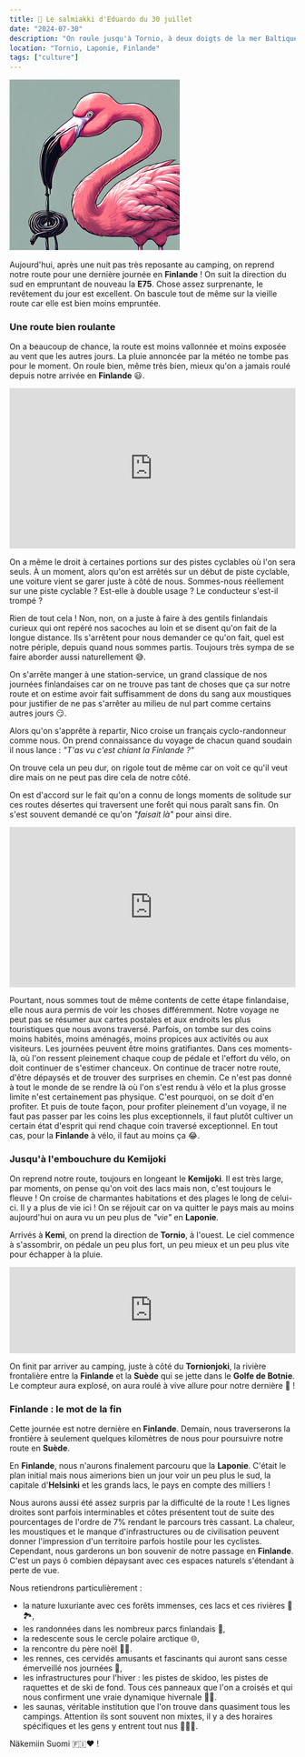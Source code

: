 ```yaml
---
title: 🍬 Le salmiakki d'Eduardo du 30 juillet
date: "2024-07-30"
description: "On roule jusqu'à Tornio, à deux doigts de la mer Baltique et de la Suède !"
location: "Tornio, Laponie, Finlande"
tags: ["culture"]
---
```


![Salmiakki d'Eduardo](../salmiakki_eduardo.png)

Aujourd'hui, après une nuit pas très reposante au camping, on reprend notre route pour une dernière journée en **Finlande** ! On suit la direction du sud en empruntant de nouveau la **E75**. Chose assez surprenante, le revêtement du jour est excellent. On bascule tout de même sur la vieille route car elle est bien moins empruntée.

### Une route bien roulante

On a beaucoup de chance, la route est moins vallonnée et moins exposée au vent que les autres jours. La pluie annoncée par la météo ne tombe pas pour le moment. On roule bien, même très bien, mieux qu'on a jamais roulé depuis notre arrivée en **Finlande** 😃.

<div style="width: 100%; height: 0; position: relative; padding-bottom: 56%;"><iframe src="https://giphy.com/embed/sH06IAgCCWxQk" style="top: 0; left: 0; width: 100%; height: 100%; position: absolute; border: 0;" allowfullscreen scrolling="no" allow="encrypted-media;" class="giphy-embed"></iframe></div>

On a même le droit à certaines portions sur des pistes cyclables où l'on sera seuls. À un moment, alors qu'on est arrêtés sur un début de piste cyclable, une voiture vient se garer juste à côté de nous. Sommes-nous réellement sur une piste cyclable ? Est-elle à double usage ? Le conducteur s'est-il trompé ?

Rien de tout cela ! Non, non, on a juste à faire à des gentils finlandais curieux qui ont repéré nos sacoches au loin et se disent qu'on fait de la longue distance. Ils s'arrêtent pour nous demander ce qu'on fait, quel est notre périple, depuis quand nous sommes partis. Toujours très sympa de se faire aborder aussi naturellement 😅.

On s'arrête manger à une station-service, un grand classique de nos journées finlandaises car on ne trouve pas tant de choses que ça sur notre route et on estime avoir fait suffisamment de dons du sang aux moustiques pour justifier de ne pas s'arrêter au milieu de nul part comme certains autres jours 😏.

Alors qu'on s'apprête à repartir, Nico croise un français cyclo-randonneur comme nous. On prend connaissance du voyage de chacun quand soudain il nous lance : _"T'as vu c'est chiant la Finlande ?"_

On trouve cela un peu dur, on rigole tout de même car on voit ce qu'il veut dire mais on ne peut pas dire cela de notre côté.

On est d'accord sur le fait qu'on a connu de longs moments de solitude sur ces routes désertes qui traversent une forêt qui nous paraît sans fin. On s'est souvent demandé ce qu'on _"faisait là"_ pour ainsi dire.

<div style="width: 100%; height: 0; position: relative; padding-bottom: 56%;"><iframe src="https://giphy.com/embed/mxXPuScIwPwK2oyD6i" style="top: 0; left: 0; width: 100%; height: 100%; position: absolute; border: 0;" allowfullscreen scrolling="no" allow="encrypted-media;" class="giphy-embed"></iframe></div>

Pourtant, nous sommes tout de même contents de cette étape finlandaise, elle nous aura permis de voir les choses différemment. Notre voyage ne peut pas se résumer aux cartes postales et aux endroits les plus touristiques que nous avons traversé. Parfois, on tombe sur des coins moins habités, moins aménagés, moins propices aux activités ou aux visiteurs. Les journées peuvent être moins gratifiantes. Dans ces moments-là, où l'on ressent pleinement chaque coup de pédale et l'effort du vélo, on doit continuer de s'estimer chanceux. On continue de tracer notre route, d'être dépaysés et de trouver des surprises en chemin. Ce n'est pas donné à tout le monde de se rendre là où l'on s'est rendu à vélo et la plus grosse limite n'est certainement pas physique. C'est pourquoi, on se doit d'en profiter. Et puis de toute façon, pour profiter pleinement d'un voyage, il ne faut pas passer par les coins les plus exceptionnels, il faut plutôt cultiver un certain état d'esprit qui rend chaque coin traversé exceptionnel. En tout cas, pour la **Finlande** à vélo, il faut au moins ça 😂.

### Jusqu'à l'embouchure du Kemijoki

On reprend notre route, toujours en longeant le
**Kemijoki**. Il est très large, par moments, on pense qu'on voit des lacs mais non, c'est toujours le fleuve ! On croise de charmantes habitations et des plages le long de celui-ci. Il y a plus de vie ici ! On se réjouit car on va quitter le pays mais au moins aujourd'hui on aura vu un peu plus de _"vie"_ en **Laponie**.

Arrivés à **Kemi**, on prend la direction de **Tornio**, à l'ouest. Le ciel commence à s'assombrir, on pédale un peu plus fort, un peu mieux et un peu plus vite pour échapper à la pluie.

<div style="left: 0; width: 100%; height: 152px; position: relative;"><iframe src="https://open.spotify.com/embed/track/5W3cjX2J3tjhG8zb6u0qHn?utm_source=oembed" style="top: 0; left: 0; width: 100%; height: 100%; position: absolute; border: 0;" allowfullscreen allow="clipboard-write; encrypted-media; fullscreen; picture-in-picture;"></iframe></div>

On finit par arriver au camping, juste à côté du **Tornionjoki**, la rivière frontalière entre la **Finlande** et la **Suède** qui se jette dans le **Golfe de Botnie**. Le compteur aura explosé, on aura roulé à vive allure pour notre dernière 🤗 !

### Finlande : le mot de la fin

Cette journée est notre dernière en **Finlande**. Demain, nous traverserons la frontière à seulement quelques kilomètres de nous pour poursuivre notre route en **Suède**.

En **Finlande**, nous n'aurons finalement parcouru que la **Laponie**. C'était le plan initial mais nous aimerions bien un jour voir un peu plus le sud, la capitale d'**Helsinki** et les grands lacs, le pays en compte des milliers !

Nous aurons aussi été assez surpris par la difficulté de la route ! Les lignes droites sont parfois interminables et côtes présentent tout de suite des pourcentages de l'ordre de 7% rendant le parcours très cassant. La chaleur, les moustiques et le manque d'infrastructures ou de civilisation peuvent donner l'impression d'un territoire parfois hostile pour les cyclistes. Cependant, nous garderons un bon souvenir de notre passage en **Finlande**. C'est un pays ô combien dépaysant avec ces espaces naturels s'étendant à perte de vue.

Nous retiendrons particulièrement :

- la nature luxuriante avec ces forêts immenses, ces lacs et ces rivières 🌲🏞️,
- les randonnées dans les nombreux parcs finlandais 🥾,
- la redescente sous le cercle polaire arctique 🌐,
- la rencontre du père noël 🎅🏼.
- les rennes, ces cervidés amusants et fascinants qui auront sans cesse émerveillé nos journées 🦌,
- les infrastructures pour l'hiver : les pistes de skidoo, les pistes de raquettes et de ski de fond. Tous ces panneaux que l'on a croisés et qui nous confirment une vraie dynamique hivernale 🏂🏼.
- les saunas, véritable institution que l'on trouve dans quasiment tous les campings. Attention ils sont souvent non mixtes, il y a des horaires spécifiques et les gens y entrent tout nus 🧖🏼‍♂️.

Näkemiin Suomi 🇫🇮♥️ !
